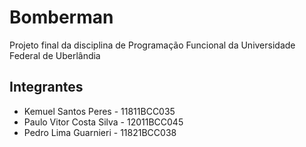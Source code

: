 # Bomberman
Projeto final da disciplina de Programação Funcional da Universidade Federal de Uberlândia
## Integrantes
- Kemuel Santos Peres - 11811BCC035
- Paulo Vitor Costa Silva - 12011BCC045
- Pedro Lima Guarnieri - 11821BCC038
